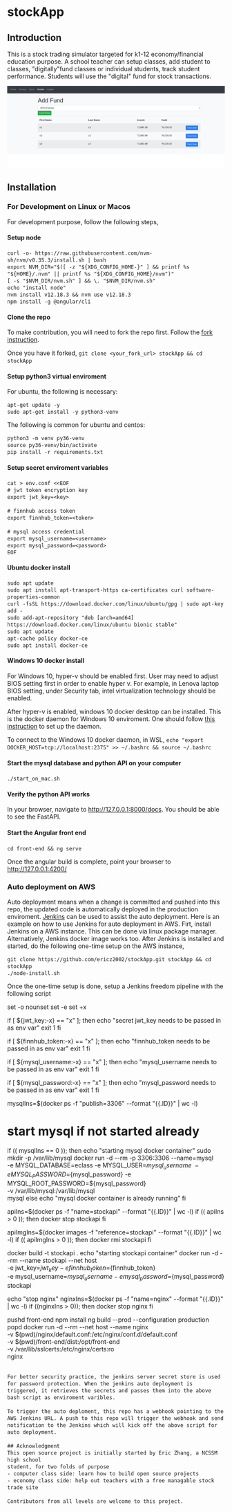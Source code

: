 # stockApp

## Introduction 
This is a stock trading simulator targeted for k1-12 economy/financial education purpose.  A school teacher can setup classes, add student to classes, "digitally"fund classes or individual students, track student performance. Students will use the "digital" fund for stock transactions.

![students_assets](https://github.com/ericz2002/stockApp/blob/master/images/student_assets.png?raw=true)

## Installation

### For Development on Linux or Macos
For development purpose, follow the following steps,

#### Setup node
```
curl -o- https://raw.githubusercontent.com/nvm-sh/nvm/v0.35.3/install.sh | bash
export NVM_DIR="$([ -z "${XDG_CONFIG_HOME-}" ] && printf %s "${HOME}/.nvm" || printf %s "${XDG_CONFIG_HOME}/nvm")"
[ -s "$NVM_DIR/nvm.sh" ] && \. "$NVM_DIR/nvm.sh"
echo "install node"
nvm install v12.18.3 && nvm use v12.18.3
npm install -g @angular/cli
```

#### Clone the repo
To make contribution, you will need to fork the repo first. Follow the [fork instruction](https://docs.github.com/en/github/getting-started-with-github/fork-a-repo).

Once you have it forked, `git clone <your_fork_url> stockApp && cd stockApp`

#### Setup python3 virtual enviroment
For ubuntu, the following is necessary:
```
apt-get update -y
sudo apt-get install -y python3-venv
```

The following is common for ubuntu and centos:
```
python3 -m venv py36-venv
source py36-venv/bin/activate
pip install -r requirements.txt
```


#### Setup secret enviroment variables
```
cat > env.conf <<EOF
# jwt token encryption key
export jwt_key=<key>

# finnhub access token
export finnhub_token=<token>

# mysql access credential 
export mysql_username=<username>
export mysql_password=<password>
EOF
```

#### Ubuntu docker install
```
sudo apt update
sudo apt install apt-transport-https ca-certificates curl software-properties-common
curl -fsSL https://download.docker.com/linux/ubuntu/gpg | sudo apt-key add -
sudo add-apt-repository "deb [arch=amd64] https://download.docker.com/linux/ubuntu bionic stable"
sudo apt update
apt-cache policy docker-ce
sudo apt install docker-ce
```

#### Windows 10 docker install 
For Windows 10, hyper-v should be enabled first. User may need to adjust BIOS setting first in order to 
enable hyper v. For example, in Lenova laptop BIOS setting, under Security tab, intel virtualization 
technology should be enabled. 

After hyper-v is enabled, windows 10 docker desktop can be installed. This is the docker daemon for 
Windows 10 enviroment. One should follow [this instruction](https://nickjanetakis.com/blog/setting-up-docker-for-windows-and-wsl-to-work-flawlessly) to set up the daemon.

To connect to the Windows 10 docker daemon, in WSL,
`echo "export DOCKER_HOST=tcp://localhost:2375" >> ~/.bashrc && source ~/.bashrc`

#### Start the mysql database and python API on your computer
`./start_on_mac.sh`

#### Verify the python API works
In your browser, navigate to http://127.0.0.1:8000/docs. You should be able to see the FastAPI.

#### Start the Angular front end
`cd front-end && ng serve`

Once the angular build is complete, point your browser to http://127.0.0.1:4200/

### Auto deployment on AWS
Auto deployment means when a change is committed and pushed into this repo, the updated code is automatically deployed in the production enviroment. 
[Jenkins](https://www.jenkins.io/doc/) can be used to assist the auto deployment. Here is an example on how to use Jenkins for auto deployment 
in AWS. Firt, install Jenkins on a AWS instance. This can be done via linux package manager. Alternatively, Jenkins docker image works too. 
After Jenkins is installed and started, do the following one-time setup on the AWS instance,
```
git clone https://github.com/ericz2002/stockApp.git stockApp && cd stockApp
./node-install.sh
```

Once the one-time setup is done, setup a Jenkins freedom pipeline with the following script

set -o nounset
set -e
set +x

if [ ${jwt_key:-x} == "x" ]; then
    echo "secret jwt_key needs to be passed in as env var"
    exit 1
fi

if [ ${finnhub_token:-x} == "x" ]; then
    echo "finnhub_token needs to be passed in as env var"
    exit 1
fi

if [ ${mysql_username:-x} == "x" ]; then
    echo "mysql_username needs to be passed in as env var"
    exit 1
fi

if [ ${mysql_password:-x} == "x" ]; then
    echo "mysql_password needs to be passed in as env var"
    exit 1
fi

mysqlIns=$(docker ps -f "publish=3306" --format "{{.ID}}" | wc -l)
# start mysql if not started already
if (( mysqlIns == 0 )); then
    echo "starting mysql docker container"
    sudo mkdir -p /var/lib/mysql
    docker run -d --rm -p 3306:3306 --name=mysql \
	       -e MYSQL_DATABASE=eclass -e MYSQL_USER=${mysql_username} \
	       -e MYSQL_PASSWORD=${mysql_password} -e MYSQL_ROOT_PASSWORD=${mysql_password} \
	       -v /var/lib/mysql:/var/lib/mysql \
	       mysql
else
    echo "mysql docker container is already running"
fi

apiIns=$(docker ps -f "name=stockapi" --format "{{.ID}}" | wc -l)
if (( apiIns > 0 )); then
	docker stop stockapi
fi

apiImgIns=$(docker images -f "reference=stockapi" --format "{{.ID}}" | wc -l)
if (( apiImgIns > 0 )); then
	docker rmi stockapi
fi

docker build -t stockapi .
echo "starting stockapi container"
docker run -d --rm --name stockapi --net host \
           -e jwt_key=${jwt_key} -e finnhub_token=${finnhub_token} \
           -e mysql_username=${mysql_username} -e mysql_password=${mysql_password} \
	   stockapi 

echo "stop nginx"
nginxIns=$(docker ps -f "name=nginx" --format "{{.ID}}" | wc -l)
if ((nginxIns > 0)); then
	docker stop nginx
fi

pushd front-end
npm install
ng build --prod --configuration production
popd
docker run -d --rm --net host --name nginx \
	-v $(pwd)/nginx/default.conf:/etc/nginx/conf.d/default.conf \
	-v $(pwd)/front-end/dist:/opt/front-end \
	-v /var/lib/sslcerts:/etc/nginx/certs:ro \
	nginx
```

For better security practice, the jenkins server secret store is used for password protection. When the jenkins auto deployment is triggered, it retrieves the secrets and passes them into the above bash script as enviroment varibles. 

To trigger the auto deploment, this repo has a webhook pointing to the AWS Jenkins URL. A push to this repo will trigger the webhook and send notification to the Jenkins which will kick off the above script for auto deployment.

## Acknowledgment
This open source project is initially started by Eric Zhang, a NCSSM high school
student, for two folds of purpose
- computer class side: learn how to build open source projects
- economy class side: help out teachers with a free managable stock trade site

Contributors from all levels are welcome to this project.
